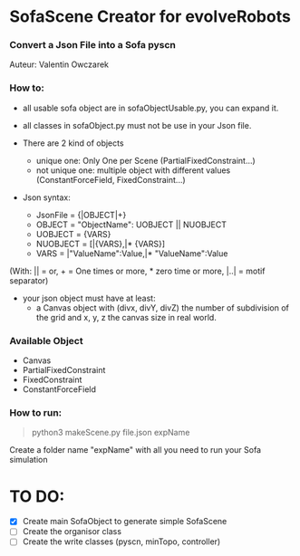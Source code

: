 # SofaScene Creator for evolveRobots
### Convert a Json File into a Sofa pyscn
Auteur: Valentin Owczarek


### How to:
- all usable sofa object are in sofaObjectUsable.py, you can expand it.
- all classes in sofaObject.py must not be use in your Json file.
- There are 2 kind of objects
   * unique one: Only One per Scene (PartialFixedConstraint...)
   * not unique one: multiple object with different values (ConstantForceField, FixedConstraint...)

- Json syntax:
  * JsonFile = {|OBJECT|+}
  * OBJECT = "ObjectName": UOBJECT || NUOBJECT
  * UOBJECT = {VARS}
  * NUOBJECT = [|{VARS},|* {VARS}]
  * VARS = |"ValueName":Value,|* "ValueName":Value

(With: || = or, + = One times or more, * zero time or more, |..| = motif separator)

- your json object must have at least:
   * a Canvas object with (divx, divY, divZ) the number of subdivision of the grid and x, y, z the canvas size in real world.

### Available Object
* Canvas
* PartialFixedConstraint
* FixedConstraint
* ConstantForceField


### How to run:
> python3 makeScene.py file.json expName

Create a folder name "expName" with all you need to run your Sofa simulation


# TO DO:
   - [x] Create main SofaObject to generate simple SofaScene
   - [ ] Create the organisor class
   - [ ] Create the write classes (pyscn, minTopo, controller)